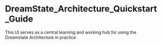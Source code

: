 # DreamState_Architecture_Quickstart_Guide
This UI serves as a central learning and working hub for using the Dreamstate Architecture in practice
